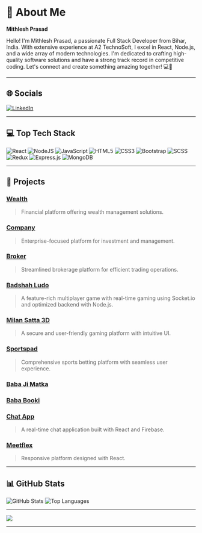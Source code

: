 # 🌟 About Me

**Mithlesh Prasad**

Hello! I'm Mithlesh Prasad, a passionate Full Stack Developer from Bihar, India. With extensive experience at A2 TechnoSoft, I excel in React, Node.js, and a wide array of modern technologies. I'm dedicated to crafting high-quality software solutions and have a strong track record in competitive coding. Let's connect and create something amazing together! 💻🚀

---

## 🌐 Socials

[![LinkedIn](https://img.shields.io/badge/LinkedIn-%230077B5.svg?logo=linkedin&logoColor=white)](https://www.linkedin.com/in/mithlesh-prasad-5a68a41a3/) 

---

## 💻 Top Tech Stack

![React](https://img.shields.io/badge/react-%2320232a.svg?style=for-the-badge&logo=react&logoColor=%2361DAFB) 
![NodeJS](https://img.shields.io/badge/node.js-6DA55F?style=for-the-badge&logo=node.js&logoColor=white) 
![JavaScript](https://img.shields.io/badge/javascript-%23323330.svg?style=for-the-badge&logo=javascript&logoColor=%23F7DF1E) 
![HTML5](https://img.shields.io/badge/html5-%23E34F26.svg?style=for-the-badge&logo=html5&logoColor=white) 
![CSS3](https://img.shields.io/badge/css3-%231572B6.svg?style=for-the-badge&logo=css3&logoColor=white) 
![Bootstrap](https://img.shields.io/badge/bootstrap-%238511FA.svg?style=for-the-badge&logo=bootstrap&logoColor=white) 
![SCSS](https://img.shields.io/badge/SASS-hotpink.svg?style=for-the-badge&logo=SASS&logoColor=white) 
![Redux](https://img.shields.io/badge/redux-%23593d88.svg?style=for-the-badge&logo=redux&logoColor=white) 
![Express.js](https://img.shields.io/badge/express.js-%23404d59.svg?style=for-the-badge&logo=express&logoColor=%2361DAFB) 
![MongoDB](https://img.shields.io/badge/MongoDB-%234ea94b.svg?style=for-the-badge&logo=mongodb&logoColor=white)

---

## 🌟 Projects
### [Wealth](https://wealth.swaninvestment.in/)
> Financial platform offering wealth management solutions.

### [Company](https://company.swaninvestment.in/)
> Enterprise-focused platform for investment and management.

### [Broker](https://broker.swaninvestment.in/)
> Streamlined brokerage platform for efficient trading operations.

### [Badshah Ludo](https://badshahludo.com/)
> A feature-rich multiplayer game with real-time gaming using Socket.io and optimized backend with Node.js.

### [Milan Satta 3D](https://milansatta3d.com/Login)
> A secure and user-friendly gaming platform with intuitive UI.

### [Sportspad](https://www.sportspad.com/)
> Comprehensive sports betting platform with seamless user experience.

### [Baba Ji Matka](https://github.com/mithleshprasad/baba_ji_matka)

### [Baba Booki](https://bababooki.in/login)

### [Chat App](https://moonlit-smakager-2d0d10.netlify.app/)
> A real-time chat application built with React and Firebase.

### [Meetflex](https://meetflex.netlify.app/)
> Responsive platform designed with React.

---

## 📊 GitHub Stats

![GitHub Stats](https://github-readme-stats.vercel.app/api?username=mithleshprasad&theme=dark&hide_border=false&include_all_commits=true&count_private=true)
![Top Languages](https://github-readme-stats.vercel.app/api/top-langs/?username=mithleshprasad&theme=dark&hide_border=false&include_all_commits=true&count_private=true&layout=compact)

---

[![](https://visitcount.itsvg.in/api?id=mithleshprasad&icon=0&color=0)](https://visitcount.itsvg.in)

---

<!-- Proudly created with GPRM ( https://gprm.itsvg.in ) -->

